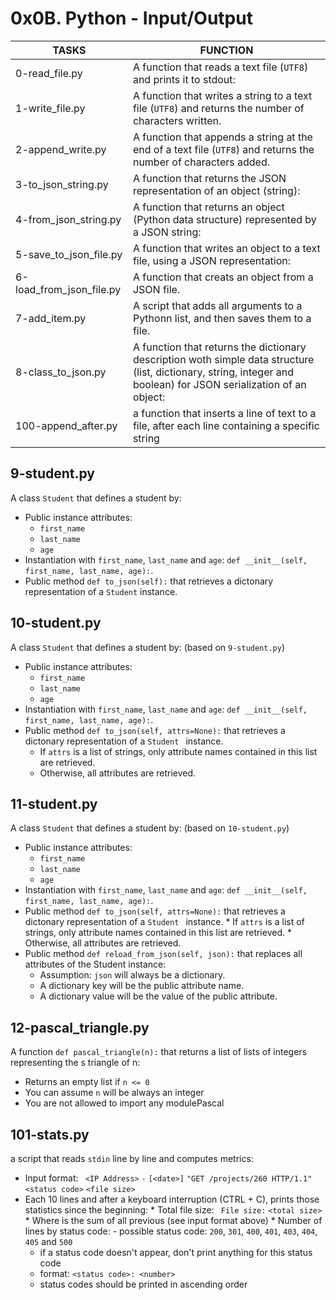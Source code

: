 # 0x0B. Python - Input/Output
| TASKS | FUNCTION |
| --- | --- |
| 0-read_file.py | A function that reads a text file (```UTF8```) and prints it to stdout: |
| 1-write_file.py | A function that writes a string to a text file (```UTF8```) and returns the number of characters written. |
| 2-append_write.py | A function that appends a string at the end of a text file (```UTF8```) and returns the number of characters added. |
| 3-to_json_string.py | A function that returns the JSON representation of an object (string): |
| 4-from_json_string.py | A function that returns an object (Python data structure) represented by a JSON string: |
| 5-save_to_json_file.py | A function that writes an object to a text file, using a JSON representation: |
| 6-load_from_json_file.py | A function that creats an object from a JSON file. |
| 7-add_item.py | A script that adds all arguments to a Pythonn list, and then saves them to a file. |
| 8-class_to_json.py | A function that returns the dictionary description woth simple data structure (list, dictionary, string, integer and boolean) for JSON serialization of an object: |
| 100-append_after.py | a function that inserts a line of text to a file, after each line containing a specific string|
## 9-student.py

A class ``` Student ``` that defines a student by:

- Public instance attributes:
  * ``` first_name ```
  * ``` last_name ```
  * ``` age ```
- Instantiation with ``` first_name ```, ``` last_name ``` and ``` age ```: ``` def __init__(self, first_name, last_name, age): ```.
- Public method ``` def to_json(self): ``` that retrieves a dictonary representation of a ``` Student ``` instance.

## 10-student.py

A class ``` Student ``` that defines a student by: (based on ``` 9-student.py ```)

- Public instance attributes:
  * ``` first_name ```
  * ``` last_name ```
  * ``` age ```
- Instantiation with ``` first_name ```, ``` last_name ``` and ``` age ```: ``` def __init__(self, first_name, last_name, age): ```.
- Public method ``` def to_json(self, attrs=None): ``` that retrieves a dictonary representation of a ```Student ``` instance.
  * If ``` attrs ``` is a list of strings, only attribute names contained in this list are retrieved.
  * Otherwise, all attributes are retrieved.

## 11-student.py

A class ``` Student ``` that defines a student by: (based on ``` 10-student.py ```)

- Public instance attributes:
  * ``` first_name ```
  * ``` last_name ```
  * ``` age ```
- Instantiation with ``` first_name ```, ``` last_name ``` and ``` age ```: ``` def __init__(self, first_name, last_name, age): ```.
- Public method ``` def to_json(self, attrs=None): ``` that retrieves a dictonary representation of a ```Student ``` instance.
        * If ``` attrs ``` is a list of strings, only attribute names contained in this list are retrieved.
        * Otherwise, all attributes are retrieved.
- Public method ``` def reload_from_json(self, json): ``` that replaces all attributes of the Student instance:
  * Assumption: ``` json ``` will always be a dictionary.
  * A dictionary key will be the public attribute name.
  * A dictionary value will be the value of the public attribute.
## 12-pascal_triangle.py

A function ``` def pascal_triangle(n): ``` that returns a list of lists of integers representing the s triangle of n:

- Returns an empty list if ``` n <= 0 ```
- You can assume ``` n ``` will be always an integer
- You are not allowed to import any modulePascal

## 101-stats.py

a script that reads ``` stdin ``` line by line and computes metrics:

- Input format: ``` <IP Address>``` ``` - ``` ``` [<date>] ``` ``` "GET /projects/260 HTTP/1.1" ``` ``` <status code> ``` ``` <file size> ```
- Each 10 lines and after a keyboard interruption (CTRL + C), prints those statistics since the beginning:
       * Total file size: ``` File size:```  ``` <total size> ```
       * Where is the sum of all previous (see input format above)
       * Number of lines by status code:
       	 - possible status code: ``` 200 ```, ``` 301 ```, ``` 400 ```, ``` 401 ```, ``` 403 ```, ``` 404 ```, ``` 405 ``` and ``` 500 ```
	 - if a status code doesn't appear, don't print anything for this status code
	 - format: ``` <status code>: <number> ```
	 - status codes should be printed in ascending order
